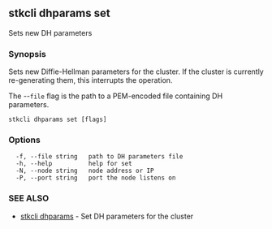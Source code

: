 ## stkcli dhparams set

Sets new DH parameters

### Synopsis

Sets new Diffie-Hellman parameters for the cluster. If the cluster is currently re-generating them, this interrupts the operation.

The --`file` flag is the path to a PEM-encoded file containing DH parameters.


```
stkcli dhparams set [flags]
```

### Options

```
  -f, --file string   path to DH parameters file
  -h, --help          help for set
  -N, --node string   node address or IP
  -P, --port string   port the node listens on
```

### SEE ALSO

* [stkcli dhparams](stkcli_dhparams.md)	 - Set DH parameters for the cluster

